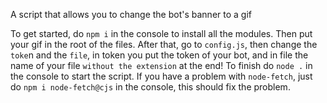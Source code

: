 A script that allows you to change the bot's banner to a gif

To get started, do `npm i` in the console to install all the modules.
Then put your gif in the root of the files.
After that, go to `config.js`, then change the `toke`n and the `file`, in token you put the token of your bot, and in file the name of your file `without the extension` at the end!
To finish do `node .` in the console to start the script.
If you have a problem with `node-fetch`, just do `npm i node-fetch@cjs` in the console, this should fix the problem.
